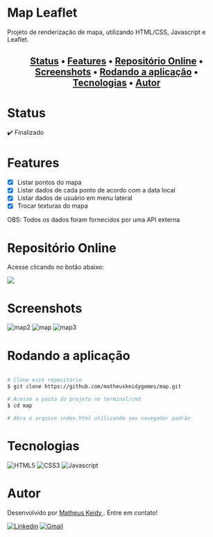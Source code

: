 # Map Leaflet

Projeto de renderização de mapa, utilizando HTML/CSS, Javascript e Leaflet.

<h2 align="center">
 <a href="#Status">Status</a> •
 <a href="#Features">Features</a> •
 <a href="#Repositório-Online">Repositório Online</a> • 
 <a href="#Screenshots">Screenshots</a> • 
 <a href="#Rodando-a-aplicação">Rodando a aplicação</a> • 
 <a href="#Tecnologias">Tecnologias</a> • 
 <a href="#Autor">Autor </a>
</h2>

# Status

:heavy_check_mark: Finalizado

# Features

- [x] Listar pontos do mapa
- [x] Listar dados de cada ponto de acordo com a data local
- [x] Listar dados de usuário em menu lateral 
- [x] Trocar texturas do mapa

OBS: Todos os dados foram fornecidos por uma API externa

# Repositório Online

Acesse clicando no botão abaixo:   
  
<a href="https://matheuskeidygomes.github.io/map/"> 
   <img src="https://img.shields.io/badge/GitHub-100000?style=for-the-badge&logo=github&logoColor=white"/> 
</a>

# Screenshots

![map2](https://user-images.githubusercontent.com/74063350/183503749-3027b54a-fec3-4306-92e8-ffdce419937c.PNG)
![map](https://user-images.githubusercontent.com/74063350/183503759-578594d1-f275-4409-a119-29c8b0909fc9.PNG)
![map3](https://user-images.githubusercontent.com/74063350/183503769-8b37fbe9-b1fe-4b69-86e3-0e8277ab0ccb.PNG)

# Rodando a aplicação

```bash

# Clone este repositório
$ git clone https://github.com/matheuskeidygomes/map.git

# Acesse a pasta do projeto no terminal/cmd
$ cd map

# Abra o arquivo index.html utilizando seu navegador padrão

```

# Tecnologias 

![HTML5](https://img.shields.io/badge/HTML5-E34F26?style=for-the-badge&logo=html5&logoColor=white)
![CSS3](https://img.shields.io/badge/CSS3-1572B6?style=for-the-badge&logo=css3&logoColor=white)
![Javascript](https://img.shields.io/badge/JavaScript-F7DF1E?style=for-the-badge&logo=javascript&logoColor=black)

# Autor

Desenvolvido por <a href="https://github.com/matheuskeidygomes"> Matheus Keidy </a>. Entre em contato!  
  
[![Linkedin](https://img.shields.io/badge/LinkedIn-0077B5?style=for-the-badge&logo=linkedin&logoColor=white)](https://www.linkedin.com/in/matheus-keidy-7b9886190/)
[![Gmail](https://img.shields.io/badge/Gmail-D14836?style=for-the-badge&logo=gmail&logoColor=white)](mailto:matheuskeidygomes@gmail.com)




